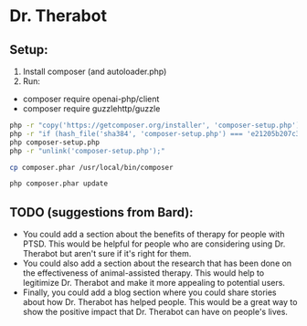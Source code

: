# Dr. Therabot


## Setup:
1. Install composer (and autoloader.php)
2. Run:
 - composer require openai-php/client
 - composer require guzzlehttp/guzzle 
```bash
php -r "copy('https://getcomposer.org/installer', 'composer-setup.php');"
php -r "if (hash_file('sha384', 'composer-setup.php') === 'e21205b207c3ff031906575712edab6f13eb0b361f2085f1f1237b7126d785e826a450292b6cfd1d64d92e6563bbde02') { echo 'Installer verified'; } else { echo 'Installer corrupt'; unlink('composer-setup.php'); } echo PHP_EOL;"
php composer-setup.php
php -r "unlink('composer-setup.php');"

cp composer.phar /usr/local/bin/composer

php composer.phar update
```

 
## TODO (suggestions from Bard):
- You could add a section about the benefits of therapy for people with PTSD. This would be helpful for people who are considering using Dr. Therabot but aren't sure if it's right for them.
- You could also add a section about the research that has been done on the effectiveness of animal-assisted therapy. This would help to legitimize Dr. Therabot and make it more appealing to potential users.
- Finally, you could add a blog section where you could share stories about how Dr. Therabot has helped people. This would be a great way to show the positive impact that Dr. Therabot can have on people's lives.
